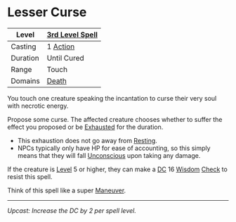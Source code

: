 # Lesser Curse

| Level    | [3rd Level Spell](3rd%20Level%20Spells.md)          |
| -------- | --------------------------------------------------- |
| Casting  | 1 [Action](../../../../Game%20Procedures/Action.md) |
| Duration | Until Cured                                         |
| Range    | Touch                                               |
| Domains  | [Death](../../../Spell%20Domains/Death.md)          |

You touch one creature speaking the incantation to curse their very soul with necrotic energy.

Propose some curse. The affected creature chooses whether to suffer the effect you proposed or be [Exhausted](../../../../Conditions/Exhausted.md) for the duration.
- This exhaustion does not go away from [Resting](../../../../Game%20Procedures/Resting.md).
- NPCs typically only have HP for ease of accounting, so this simply means that they will fall [Unconscious](../../../../Conditions/Unconscious.md) upon taking any damage.

If the creature is [Level](../../../../Player%20Characters/Derived%20Statistics/Level.md) 5 or higher, they can make a [DC](../../../../Game%20Procedures/DC.md) 16 [Wisdom](../../../../Player%20Characters/Chosen%20Statistics/Wisdom.md) [Check](../../../../Game%20Procedures/Check.md) to resist this spell.

Think of this spell like a super [Maneuver](../../../../Game%20Procedures/Maneuver.md).

---
*Upcast: Increase the DC by 2 per spell level.*